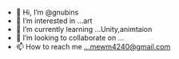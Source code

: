 - 👋 Hi, I’m @gnubins
- 👀 I’m interested in ...art
- 🌱 I’m currently learning ...Unity,animtaion
- 💞️ I’m looking to collaborate on ...
- 📫 How to reach me ...mewm4240@gmail.com

<!---
gnubins/gnubins is a ✨ special ✨ repository because its `README.md` (this file) appears on your GitHub profile.
You can click the Preview link to take a look at your changes.
--->
